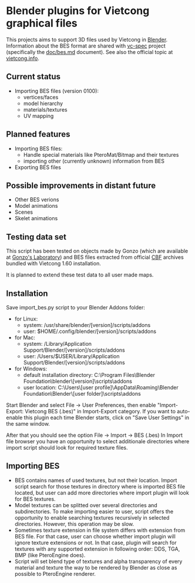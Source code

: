 # Blender plugins for Vietcong graphical files

This projects aims to support 3D files used by Vietcong in [Blender](https://www.blender.org/).
Information about the BES format are shared with
[vc-spec](https://github.com/OpenVietcong/vc-spec)
project (specifically the
[doc/bes.md](https://github.com/OpenVietcong/vc-spec/blob/master/doc/bes.md)
document).
See also the official topic at
[vietcong.info](http://www.vietcong.info/portal/forum/viewthread.php?thread_id=1038).

## Current status
* Importing BES files (version 0100):
  * vertices/faces
  * model hierarchy
  * materials/textures
  * UV mapping

## Planned features
* Importing BES files:
  * Handle special materials like PteroMat/Bitmap and their textures
  * importing other (currently unknown) information from BES
* Exporting BES files

## Possible improvements in distant future
* Other BES verions
* Model animations
* Scenes
* Skelet animations

## Testing data set
This script has been tested on objects made by Gonzo (which are available at
[Gonzo's Laboratory](http://vietcong.7x.cz/edit-panel/moje-objekty))
and BES files extracted from official
[CBF](https://github.com/OpenVietcong/vc-spec/blob/master/doc/cbf.md)
archives bundled with Vietcong 1.60 installation.

It is planned to extend these test data to all user made maps.

## Installation
Save import\_bes.py script to your Blender Addons folder:
* for Linux:
  * system: /usr/share/blender/[version]/scripts/addons
  * user: $HOME/.config/blender/[version]/scripts/addons
* for Mac:
  * system: /Library/Application Support/Blender/[version]/scripts/addons
  * user: /Users/$USER/Library/Application Support/Blender/[version]/scripts/addons
* for Windows:
  * default installation directory: C:\Program Files\Blender Foundation\blender\\[version]\scripts\addons
  * user location: C:\Users\\[user profile]\AppData\Roaming\Blender Foundation\Blender\\[user folder]\scripts\addons

Start Blender and select File -> User Preferences, then enable "Import-Export: Vietcong BES (.bes)" in Import-Export category.
If you want to auto-enable this plugin each time Blender starts, click on "Save User Settings" in the same window.

After that you should see the option File -> Import -> BES (.bes)
In Import file browser you have an opportunity to select additionale directories where import script should look for required texture files.

## Importing BES
* BES contains names of used textures, but not their location.
Import script search for those textures in directory where is imported BES file located,
but user can add more directories where import plugin will look for BES textures.
* Model textures can be splitted over several directories and subdirectories.
To make importing easier to user, script offers the opportunity to enable searching textures recursively in selected directories.
However, this operation may be slow.
* Sometimes texture extension in file system differs with extension from  BES file.
For that case, user can choose whether import plugin will ignore texture extensions or not.
In that case, plugin will search for textures with any supported extension in following order: DDS, TGA, BMP (like PteroEngine does).
* Script will set blend type of textures and alpha transparency of every material and texture the way to be rendered by Blender as close as possible to PteroEngine renderer.

